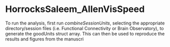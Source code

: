 # HorrocksSaleem_AllenVisSpeed

To run the analysis, first run _combineSessionUnits_, selecting the appropriate directory/session files (i.e. Functional Connectivity or Brain Observatory), to generate the goodUnits struct array. This can then be used to reproduce the results and figures from the manuscri
